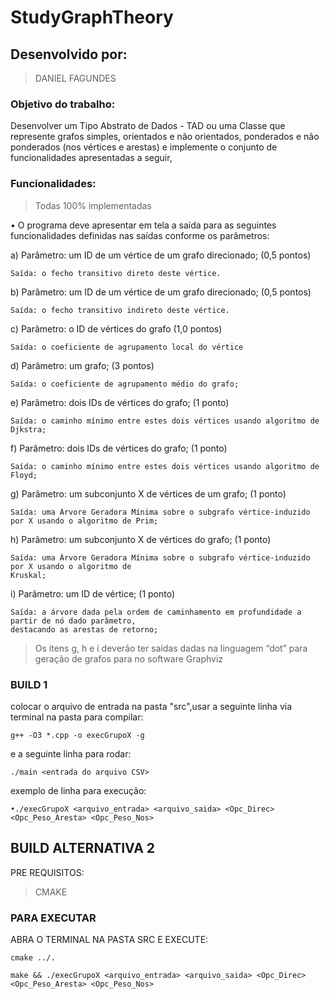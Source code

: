 # StudyGraphTheory

## Desenvolvido por:
> DANIEL FAGUNDES 

### Objetivo do trabalho:
Desenvolver um Tipo Abstrato de Dados - TAD ou uma Classe que represente grafos simples, orientados e não
orientados, ponderados e não ponderados (nos vértices e arestas) e implemente o conjunto de funcionalidades
apresentadas a seguir,

### Funcionalidades:
> Todas 100% implementadas

• O programa deve apresentar em tela a saída para as seguintes funcionalidades definidas nas saídas
conforme os parâmetros:

a) Parâmetro: um ID de um vértice de um grafo direcionado; (0,5 pontos)
```
Saída: o fecho transitivo direto deste vértice.
```
b) Parâmetro: um ID de um vértice de um grafo direcionado; (0,5 pontos)
```
Saída: o fecho transitivo indireto deste vértice.
```
c) Parâmetro: o ID de vértices do grafo (1,0 pontos)
```
Saída: o coeficiente de agrupamento local do vértice
```
d) Parâmetro: um grafo; (3 pontos)
```
Saída: o coeficiente de agrupamento médio do grafo;
```
e) Parâmetro: dois IDs de vértices do grafo; (1 ponto)
```
Saída: o caminho mínimo entre estes dois vértices usando algoritmo de Djkstra;
```
f) Parâmetro: dois IDs de vértices do grafo; (1 ponto)
```
Saída: o caminho mínimo entre estes dois vértices usando algoritmo de Floyd;
```
g) Parâmetro: um subconjunto X de vértices de um grafo; (1 ponto)
```
Saída: uma Árvore Geradora Mínima sobre o subgrafo vértice-induzido por X usando o algoritmo de Prim;
```
h) Parâmetro: um subconjunto X de vértices do grafo; (1 ponto)
```
Saída: uma Árvore Geradora Mínima sobre o subgrafo vértice-induzido por X usando o algoritmo de
Kruskal;
```
i) Parâmetro: um ID de vértice; (1 ponto)
```
Saída: a árvore dada pela ordem de caminhamento em profundidade a partir de nó dado parâmetro,
destacando as arestas de retorno;
```

> Os itens g, h e i deverão ter saídas dadas na linguagem “dot” para geração de grafos para no software
Graphviz

### BUILD 1

colocar o arquivo de entrada na pasta "src",usar a seguinte linha via terminal na pasta para compilar:

```
g++ -O3 *.cpp -o execGrupoX -g
```

e a seguinte linha para rodar:
```
./main <entrada do arquivo CSV> 
```
exemplo de linha para execução:
```
•./execGrupoX <arquivo_entrada> <arquivo_saida> <Opc_Direc> <Opc_Peso_Aresta> <Opc_Peso_Nos>
```
## BUILD ALTERNATIVA 2

PRE REQUISITOS:
> CMAKE

### PARA EXECUTAR

ABRA O TERMINAL NA PASTA SRC E EXECUTE:

```
cmake ../.
```
```
make && ./execGrupoX <arquivo_entrada> <arquivo_saida> <Opc_Direc> <Opc_Peso_Aresta> <Opc_Peso_Nos>
```
